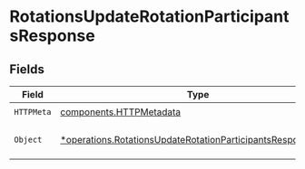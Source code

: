 # RotationsUpdateRotationParticipantsResponse


## Fields

| Field                                                                                                                                     | Type                                                                                                                                      | Required                                                                                                                                  | Description                                                                                                                               |
| ----------------------------------------------------------------------------------------------------------------------------------------- | ----------------------------------------------------------------------------------------------------------------------------------------- | ----------------------------------------------------------------------------------------------------------------------------------------- | ----------------------------------------------------------------------------------------------------------------------------------------- |
| `HTTPMeta`                                                                                                                                | [components.HTTPMetadata](../../models/components/httpmetadata.md)                                                                        | :heavy_check_mark:                                                                                                                        | N/A                                                                                                                                       |
| `Object`                                                                                                                                  | [*operations.RotationsUpdateRotationParticipantsResponseBody](../../models/operations/rotationsupdaterotationparticipantsresponsebody.md) | :heavy_minus_sign:                                                                                                                        | The request has succeeded.                                                                                                                |